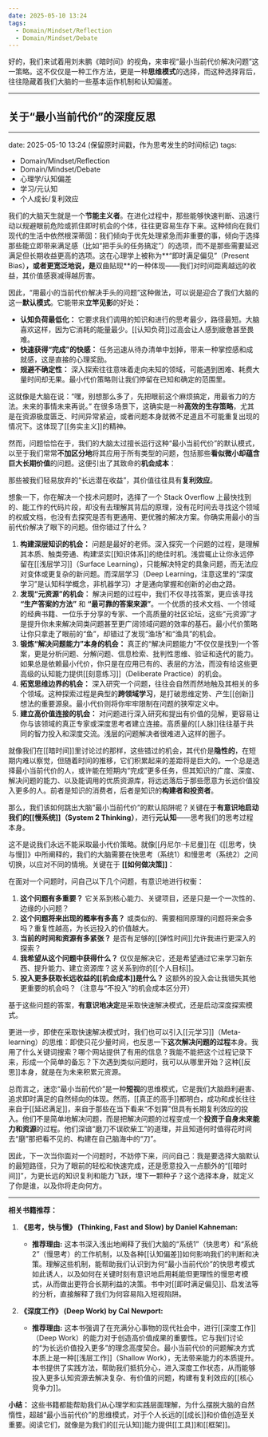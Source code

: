 ```yaml
---
date: 2025-05-10 13:24
tags:
  - Domain/Mindset/Reflection
  - Domain/Mindset/Debate
---
```

好的，我们来试着用刘未鹏《暗时间》的视角，来审视“最小当前代价解决问题”这一策略。这不仅仅是一种工作方法，更是一种**思维模式**的选择，而这种选择背后，往往隐藏着我们大脑的一些基本运作机制和认知偏差。

---

## 关于“最小当前代价”的深度反思

---
date: 2025-05-10 13:24 (保留原时间戳，作为思考发生的时间标记)
tags:
  - Domain/Mindset/Reflection
  - Domain/Mindset/Debate
  - 心理学/认知偏差
  - 学习/元认知
  - 个人成长/复利效应

我们的大脑天生就是一个**节能主义者**。在进化过程中，那些能够快速判断、迅速行动以规避眼前危险或抓住即时机会的个体，往往更容易生存下来。这种倾向在我们现代的生活中依然根深蒂固：我们倾向于优先处理紧急而非重要的事，倾向于选择那些能立即带来满足感（比如“把手头的任务搞定”）的选项，而不是那些需要延迟满足但长期收益更高的选项。这在心理学上被称为**“即时满足偏见”（Present Bias）**，或者更宽泛地说，是**双曲贴现**的一种体现——我们对时间距离越远的收益，其价值感衰减得越厉害。

因此，“用最小的当前代价解决手头的问题”这种做法，可以说是迎合了我们大脑的这一**默认模式**。它能带来**立竿见影**的好处：

- **认知负荷最低化：** 它要求我们调用的知识和进行的思考最少，路径最短。大脑喜欢这样，因为它消耗的能量最少。[[认知负荷]]过高会让人感到疲惫甚至畏难。
- **快速获得“完成”的快感：** 任务迅速从待办清单中划掉，带来一种掌控感和成就感，这是直接的心理奖励。
- **规避不确定性：** 深入探索往往意味着走向未知的领域，可能遇到困难、耗费大量时间却无果。最小代价策略则让我们停留在已知和确定的范围里。

这就像是大脑在说：“嘿，别想那么多了，先把眼前这个麻烦搞定，用最省力的方法。未来的事情未来再说。” 在很多场景下，这确实是一种**高效的生存策略**，尤其是在资源极度匮乏、时间异常紧迫，或者问题本身就微不足道且不可能重复出现的情况下。这体现了[[务实主义]]的精神。

然而，问题恰恰在于，我们的大脑太过擅长运行这种“最小当前代价”的默认模式，以至于我们常常**不加区分地**将其应用于所有类型的问题，包括那些**看似微小却蕴含巨大长期价值**的问题。这便引出了其致命的**机会成本**：

那些被我们轻易放弃的“长远潜在收益”，其价值往往具有**复利效应**。

想象一下，你在解决一个技术问题时，选择了一个 Stack Overflow 上最快找到的、能工作的代码片段，却没有去理解其背后的原理，没有花时间去寻找这个领域的权威文档，也没有去探究是否有更通用、更优雅的解决方案。你确实用最小的当前代价解决了眼下的问题。但你错过了什么？

1.  **构建深层知识的机会：** 问题是最好的老师。深入探究一个问题的过程，是理解其本质、触类旁通、构建坚实[[知识体系]]的绝佳时机。浅尝辄止让你永远停留在[[浅层学习]]（Surface Learning），只能解决特定的具象问题，而无法应对变体或更复杂的新问题。而深层学习（Deep Learning，注意这里的“深度学习”是认知科学概念，非机器学习）才是通向掌握和创新的必由之路。
2.  **发现“元资源”的机会：** 解决问题的过程中，我们不仅寻找答案，更应该寻找 **“生产答案的方法”** 和 **“最可靠的答案来源”**。一个优质的技术文档、一个领域的经典书籍、一位乐于分享的专家、一个高质量的社区论坛，这些“元资源”才是提升你未来解决同类问题甚至更广阔领域问题的效率的基石。最小代价策略让你只拿走了眼前的“鱼”，却错过了发现“渔场”和“渔具”的机会。
3.  **锻炼“解决问题能力”本身的机会：** 真正的“解决问题能力”不仅仅是找到一个答案，更是分析问题、分解问题、信息检索、批判性思维、验证和迭代的能力。如果总是依赖最小代价，你只是在应用已有的、表层的方法，而没有给这些更高级的认知能力提供[[刻意练习]]（Deliberate Practice）的机会。
4.  **拓宽思维边界的机会：** 深入研究一个问题，往往会自然而然地触及其相关的多个领域。这种探索过程是典型的**跨领域学习**，是打破思维定势、产生[[创新]]想法的重要源泉。最小代价则将你牢牢限制在问题的狭窄定义中。
5.  **建立高价值连接的机会：** 对问题进行深入研究和提出有价值的见解，更容易让你与该领域的真正专家或深度思考者建立连接。高质量的[[人脉]]往往基于共同的智力投入和深度交流。浅层的问题解决者很难进入这样的圈子。

就像我们在[[暗时间]]里讨论过的那样，这些错过的机会，其代价是**隐性的**，在短期内难以察觉，但随着时间的推移，它们积累起来的差距将是巨大的。一个总是选择最小当前代价的人，或许能在短期内“完成”更多任务，但其知识的广度、深度、解决问题的能力、以及能调用的优质资源库，将远远落后于那些愿意为长远价值投入更多的人。前者是知识的消费者，后者是知识的**构建者和投资者**。

那么，我们该如何跳出大脑“最小当前代价”的默认陷阱呢？关键在于**有意识地启动我们的[[慢系统]]（System 2 Thinking）**，进行**元认知**——思考我们的思考过程本身。

这不是说我们永远不能采取最小代价策略。就像[[丹尼尔·卡尼曼]]在《[[思考，快与慢]]》中所阐释的，我们的大脑需要在快思考（系统1）和慢思考（系统2）之间切换，以应对不同的情境。关键在于 **[[如何做决策]]**：

在面对一个问题时，问自己以下几个问题，有意识地进行权衡：

1.  **这个问题有多重要？** 它关系到核心能力、关键项目，还是只是一个一次性的、边缘的小问题？
2.  **这个问题将来出现的概率有多高？** 或类似的、需要相同原理的问题将来会多吗？重复性越高，为长远投入的价值越大。
3.  **当前的时间和资源有多紧张？** 是否有足够的[[弹性时间]]允许我进行更深入的探索？
4.  **我希望从这个问题中获得什么？** 仅仅是解决它，还是希望通过它来学习新东西、提升能力、建立资源库？这关系到你的[[个人目标]]。
5.  **投入更多获取长远收益的[[机会成本]]是什么？** 这额外的投入会让我错失其他更重要的机会吗？（注意与“不投入”的机会成本区分开）

基于这些问题的答案，**有意识地决定**是采取快速解决模式，还是启动深度探索模式。

更进一步，即使在采取快速解决模式时，我们也可以引入[[元学习]]（Meta-learning）的思维：即使只花少量时间，也反思一下**这次解决问题的过程**本身。我用了什么关键词搜索？哪个网站提供了有用的信息？我能不能把这个过程记录下来，形成一个简单的备忘？下次遇到类似问题时，我可以从哪里开始？这种[[反思]]本身，就是在为未来积累元资源。

总而言之，迷恋“最小当前代价”是一种**短视**的思维模式，它是我们大脑趋利避害、追求即时满足的自然倾向的体现。然而，[[真正的高手]]都明白，成功和成长往往来自于[[延迟满足]]，来自于那些在当下看来“不划算”但具有长期复利效应的投入。他们不是简单地解决问题，而是把解决问题的过程变成一个**投资于自身未来能力和资源**的过程。他们深谙“磨刀不误砍柴工”的道理，并且知道何时值得花时间去“磨”那把看不见的、构建在自己脑海中的“刀”。

因此，下一次当你面对一个问题时，不妨停下来，问问自己：我是要选择大脑默认的最短路径，只为了眼前的轻松和快速完成，还是愿意投入一点额外的“[[暗时间]]”，为更长远的知识复利和能力飞跃，埋下一颗种子？这个选择本身，就定义了你是谁，以及你将走向何方。

---
**相关书籍推荐：**

1.  **《思考，快与慢》 (Thinking, Fast and Slow) by Daniel Kahneman:**
    *   **推荐理由:** 这本书深入浅出地阐释了我们大脑的“系统1”（快思考）和“系统2”（慢思考）的工作机制，以及各种[[认知偏差]]如何影响我们的判断和决策。理解这些机制，能帮助我们认识到为何“最小当前代价”的快思考模式如此诱人，以及如何在关键时刻有意识地启用耗能但更理性的慢思考模式，从而做出更符合长期利益的决策。书中对[[即时满足偏见]]、启发法等的分析，直接解释了我们为何容易陷入短视陷阱。

2.  **《深度工作》 (Deep Work) by Cal Newport:**
    *   **推荐理由:** 这本书强调了在充满分心事物的现代社会中，进行[[深度工作]]（Deep Work）的能力对于创造高价值成果的重要性。它与我们讨论的“为长远价值投入更多”的理念高度契合。最小当前代价的问题解决方式本质上是一种[[浅层工作]]（Shallow Work），无法带来能力的本质提升。本书提供了实践方法，帮助我们抵抗分心，进入深度工作状态，从而能够投入更多认知资源去解决复杂、有价值的问题，构建有复利效应的[[核心竞争力]]。

**小结：** 这些书籍都能帮助我们从心理学和实践层面理解，为什么摆脱大脑的自然惰性，超越“最小当前代价”的思维模式，对于个人长远的[[成长]]和价值创造至关重要。阅读它们，就像是为我们的[[元认知]]能力提供[[工具]]和[[框架]]。